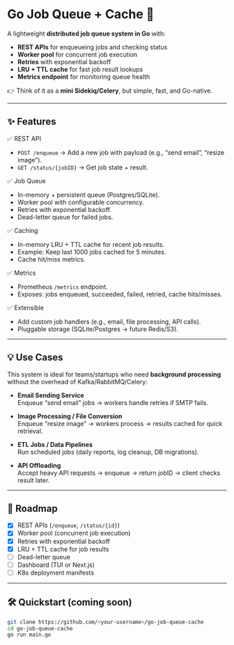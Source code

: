 # Go Job Queue + Cache 🚀

A lightweight **distributed job queue system in Go** with:
- **REST APIs** for enqueueing jobs and checking status  
- **Worker pool** for concurrent job execution  
- **Retries** with exponential backoff  
- **LRU + TTL cache** for fast job result lookups  
- **Metrics endpoint** for monitoring queue health  

👉 Think of it as a **mini Sidekiq/Celery**, but simple, fast, and Go-native.

---

## ✨ Features

✅ REST API  
- `POST /enqueue` → Add a new job with payload (e.g., “send email”, “resize image”).  
- `GET /status/{jobID}` → Get job state + result.  

✅ Job Queue  
- In-memory + persistent queue (Postgres/SQLite).  
- Worker pool with configurable concurrency.  
- Retries with exponential backoff.  
- Dead-letter queue for failed jobs.  

✅ Caching  
- In-memory LRU + TTL cache for recent job results.  
- Example: Keep last 1000 jobs cached for 5 minutes.  
- Cache hit/miss metrics.  

✅ Metrics  
- Prometheus `/metrics` endpoint.  
- Exposes: jobs enqueued, succeeded, failed, retried, cache hits/misses.  

✅ Extensible  
- Add custom job handlers (e.g., email, file processing, API calls).  
- Pluggable storage (SQLite/Postgres → future Redis/S3).  

---

## 💡 Use Cases

This system is ideal for teams/startups who need **background processing** without the overhead of Kafka/RabbitMQ/Celery:

- **Email Sending Service**  
  Enqueue “send email” jobs → workers handle retries if SMTP fails.  

- **Image Processing / File Conversion**  
  Enqueue “resize image” → workers process → results cached for quick retrieval.  

- **ETL Jobs / Data Pipelines**  
  Run scheduled jobs (daily reports, log cleanup, DB migrations).  

- **API Offloading**  
  Accept heavy API requests → enqueue → return jobID → client checks result later.  

---

## 🚀 Roadmap

- [x] REST APIs (`/enqueue`, `/status/{id}`)  
- [x] Worker pool (concurrent job execution)  
- [x] Retries with exponential backoff  
- [x] LRU + TTL cache for job results  
- [ ] Dead-letter queue  
- [ ] Dashboard (TUI or Next.js)  
- [ ] K8s deployment manifests  

---

## 🛠️ Quickstart (coming soon)

```bash
git clone https://github.com/<your-username>/go-job-queue-cache
cd go-job-queue-cache
go run main.go
